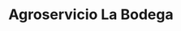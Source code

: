 ---
title: "Agroservicio La Bodega"
url: /santa-ana/agroservicio-la-bodega-25-calle-poniente/
shop: general
---